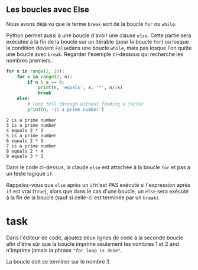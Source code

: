 ## Les boucles avec Else

Nous avons déjà vu que le terme `break` sort de la boucle `for` ou `while`.

Python permet aussi à une boucle d'avoir une clause `else`. Cette partie sera exécutée à la fin de la boucle sur un itérable
(pour la boucle `for`) ou losque la condition devient `False`dans une boucle `while`, mais pas losque l'on quitte une boucle 
avec `break`. Regarder l'exemple ci-dessous qui recherche les nombres premiers :


```python
for n in range(2, 10):
    for x in range(2, n):
        if n % x == 0:
            print(n, 'equals', x, '*', n//x)
            break
    else:
        # loop fell through without finding a factor
        print(n, 'is a prime number')
```
```text
2 is a prime number
3 is a prime number
4 equals 2 * 2
5 is a prime number
6 equals 2 * 3
7 is a prime number
8 equals 2 * 4
9 equals 3 * 3
```

Dans le code ci-dessus, la claude `else` est attachée à la boucle `for` et pas a un teste logique `if`.

Rappelez-vous que `else` après un `if`n'est PAS exécuté  si l'expression après `if` est vrai (`True`), alors que dans le
cas d'une boucle, un `else` sera exécuté à la fin de la boucle (sauf si celle-ci est terminée par un `break`).

# task

Dans l'éditeur de code, ajoutez deux lignes de code à la seconde boucle afin d'être sûr que la boucle imprime seulement 
les nombres 1 et 2 and n'imprime jamais la phrase `"for loop is done"`.

<div class="hint">La boucle doit se terminer sur le nombre 3.</div>
